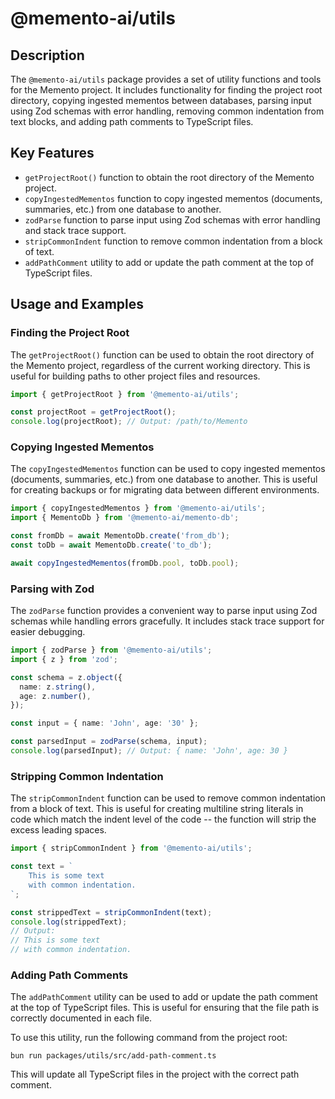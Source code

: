 # @memento-ai/utils

## Description
The `@memento-ai/utils` package provides a set of utility functions and tools for the Memento project. It includes functionality for finding the project root directory, copying ingested mementos between databases, parsing input using Zod schemas with error handling, removing common indentation from text blocks, and adding path comments to TypeScript files.

## Key Features
- `getProjectRoot()` function to obtain the root directory of the Memento project.
- `copyIngestedMementos` function to copy ingested mementos (documents, summaries, etc.) from one database to another.
- `zodParse` function to parse input using Zod schemas with error handling and stack trace support.
- `stripCommonIndent` function to remove common indentation from a block of text.
- `addPathComment` utility to add or update the path comment at the top of TypeScript files.

## Usage and Examples

### Finding the Project Root
The `getProjectRoot()` function can be used to obtain the root directory of the Memento project, regardless of the current working directory. This is useful for building paths to other project files and resources.

```typescript
import { getProjectRoot } from '@memento-ai/utils';

const projectRoot = getProjectRoot();
console.log(projectRoot); // Output: /path/to/Memento
```

### Copying Ingested Mementos
The `copyIngestedMementos` function can be used to copy ingested mementos (documents, summaries, etc.) from one database to another. This is useful for creating backups or for migrating data between different environments.

```typescript
import { copyIngestedMementos } from '@memento-ai/utils';
import { MementoDb } from '@memento-ai/memento-db';

const fromDb = await MementoDb.create('from_db');
const toDb = await MementoDb.create('to_db');

await copyIngestedMementos(fromDb.pool, toDb.pool);
```

### Parsing with Zod
The `zodParse` function provides a convenient way to parse input using Zod schemas while handling errors gracefully. It includes stack trace support for easier debugging.

```typescript
import { zodParse } from '@memento-ai/utils';
import { z } from 'zod';

const schema = z.object({
  name: z.string(),
  age: z.number(),
});

const input = { name: 'John', age: '30' };

const parsedInput = zodParse(schema, input);
console.log(parsedInput); // Output: { name: 'John', age: 30 }
```

### Stripping Common Indentation
The `stripCommonIndent` function can be used to remove common indentation from a block of text. This is useful for creating multiline string literals in code which match the indent level of the code -- the function will strip the excess leading spaces.

```typescript
import { stripCommonIndent } from '@memento-ai/utils';

const text = `
    This is some text
    with common indentation.
`;

const strippedText = stripCommonIndent(text);
console.log(strippedText);
// Output:
// This is some text
// with common indentation.
```

### Adding Path Comments
The `addPathComment` utility can be used to add or update the path comment at the top of TypeScript files. This is useful for ensuring that the file path is correctly documented in each file.

To use this utility, run the following command from the project root:

```
bun run packages/utils/src/add-path-comment.ts
```

This will update all TypeScript files in the project with the correct path comment.
